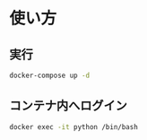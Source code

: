 # 使い方

## 実行

```bash
docker-compose up -d
```

## コンテナ内へログイン

```bash
docker exec -it python /bin/bash
```
